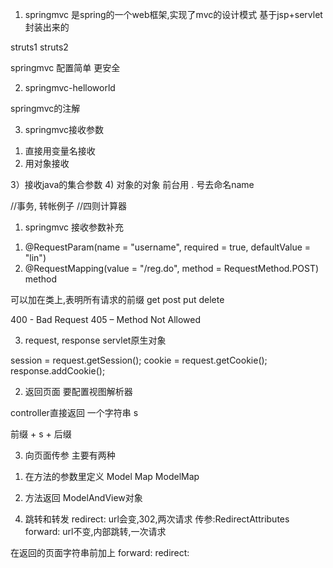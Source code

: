 1. springmvc
是spring的一个web框架,实现了mvc的设计模式 
基于jsp+servlet封装出来的

struts1  struts2  

springmvc 配置简单  更安全


2. springmvc-helloworld

springmvc的注解 

3. springmvc接收参数
1) 直接用变量名接收
2) 用对象接收

3）接收java的集合参数
4) 对象的对象
前台用 . 号去命名name

//事务, 转帐例子
//四则计算器

1. springmvc 接收参数补充

1) @RequestParam(name = "username", required = true, defaultValue = "lin")
2) @RequestMapping(value = "/reg.do", method = RequestMethod.POST)
method

可以加在类上,表明所有请求的前缀
get
post 
put
delete


400 -  Bad Request
405 – Method Not Allowed

3) request, response  servlet原生对象
    
session = request.getSession();
cookie = request.getCookie();
response.addCookie();

2. 返回页面
要配置视图解析器
   <bean class="org.springframework.web.servlet.view.InternalResourceViewResolver">
        <property name="prefix" value="/WEB-INF/jsp/"></property>
        <property name="suffix" value=".jsp"></property>
    </bean>

controller直接返回 一个字符串 s 

前缀 + s + 后缀

3. 向页面传参
主要有两种
1) 在方法的参数里定义 Model Map ModelMap


2) 方法返回  ModelAndView对象

4. 跳转和转发
redirect: url会变,302,两次请求    传参:RedirectAttributes
forward: url不变,内部跳转,一次请求

在返回的页面字符串前加上 forward:  redirect:

